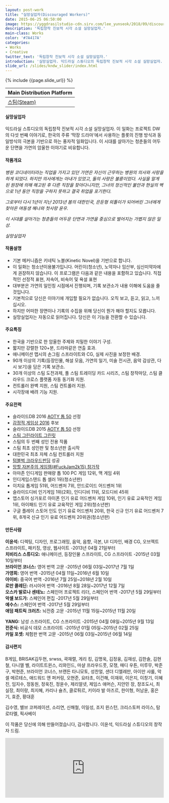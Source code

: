 ```yaml
---
layout: post-work
title: "실망실업자(Discouraged Workers)"
date: 2015-06-25 06:50:00
image: https://yggdrasilstudio-cdn.sirv.com/lee_yunseok/2018/09/discouraged_workers_logo.webp
description: '독립창작 진보적 시각 소설 실망실업자.'
main-class: Works
color: '#7A417A'
categories:
- Works
- Creative
twitter_text: '독립창작 진보적 시각 소설 실망실업자.'
introduction: '실망실업자. 익드라실 스튜디오의 독립창작 진보적 시각 소설 실망실업자. 이 일화는 프로젝트 DW의 다섯 번째 이야기로, 한국의 주류 ‘막장 드라마’에서 사용하는 플롯의 진행 방식과 동일방식의 극본을 기반으로 하는 풍자적 일화입니다. 이 시대를 살아가는 청춘들의 어두운 단면을...'
slide_url: /slides/kndw_slider/index.html
---
```


{% include {{page.slide_url}} %}

Main Distribution Platform |
------------ |
[<i class="fab fa-steam"></i> 스팀(Steam)](https://store.steampowered.com/app/371120/Discouraged_Workers/) |

#### 실망실업자
익드라실 스튜디오의 독립창작 진보적 시각 소설 실망실업자. 이 일화는 프로젝트 DW의 다섯 번째 이야기로, 한국의 주류 ‘막장 드라마’에서 사용하는 플롯의 진행 방식과 동일방식의 극본을 기반으로 하는 풍자적 일화입니다. 이 시대를 살아가는 청춘들의 어두운 단면을 가연의 암울한 이야기로 비유합니다.

#### 작품개요
_병원 코디네이터라는 직업을 가지고 있던 가연은 자신이 근무하는 병원의 의사와 사랑을 하게 되었다. 하지만 의사에게는 아내가 있었고, 둘의 사랑은 불륜이었다. 사실을 알게 된 원장에 의해 해고된 후 다른 직장을 찾아다니지만, 그녀의 정신적인 불안과 현실의 벽으로 1년 동안 직장을 구하지 못하고 결국 취업을 포기한다._

_그로부터 다시 1년이 지난 2013년 봄의 대한민국, 은둔형 외톨이가 되어버린 그녀에게 찾아온 여동생 혜나와 첫사랑 윤우._

_이 시대를 살아가는 청춘들의 어두운 단면과 가연을 중심으로 벌어지는 가볍지 않은 일상._

_실망실업자_

#### 작품설명
- 기본 메커니즘은 키네틱 노블(Kinetic Novel)을 기반으로 합니다.
- 이 일화는 청소년이용불가입니다. 어린이(청소년), 노약자나 임산부, 심신미약자에게 권장하지 않습니다. 이 프로그램은 다음과 같은 내용을 포함하고 있습니다. 직접적인 선정적 표현, 저속어, 비속어 및 욕설 표현
- 대부분은 가연의 일인칭 시점에서 진행되며, 기록 보관소가 내용 이해에 도움을 줄 것입니다.
- 기본적으로 당신은 이야기에 개입할 필요가 없습니다. 오직 보고, 듣고, 읽고, 느끼십시오.
- 하지만 어떠한 장면이나 기록의 수집을 위해 당신이 뭔가 해야 할지도 모릅니다.
- 실망실업자는 자동으로 읽어집니다. 당신은 이 기능을 전환할 수 있습니다.


#### 주요특징
- 한국을 기반으로 한 암울한 주제와 치밀한 이야기 구성.
- 짧지만 강렬한 120+분, 드라마같은 연출 효과.
- 애니메이션 맵시의 손그림 스프라이트와 CG, 실제 사진을 보정한 배경.
- 90개 이상의 기록(등장인물, 해설 모음, 가연의 일기, 미술 전시관, 음악 감상관, 다시 보기)을 담은 기록 보관소.
- 30개 이상의 스팀 도전과제, 풀 스팀 트레이딩 카드 시리즈, 스팀 창작마당, 스팀 클라우드 크로스 플랫폼 자동 동기화 지원.
- 컨트롤러 완벽 지원, 스팀 컨트롤러 지원.
- 시각장애 배려 기능 지원.

#### 주요전력
- 슬라이드DB 2016 [AOTY 톱 50](https://www.slidedb.com/groups/2016-app-of-the-year-awards/top50#vote37293) 선정
- [감정적 게임상 2016](http://www.emotionalgamesawards.com/nominees.html) 후보
- 슬라이드DB 2015 [AOTY 톱 50](https://www.slidedb.com/groups/2015-app-of-the-year-awards/news/top-50-apps-of-2015-announced) 선정
- [스팀 그린라이트 그린릿](https://steamcommunity.com/sharedfiles/filedetails/?id=399374348)
- 스팀의 두 번째 성인 전용 작품
- 스팀 최초 성인판 및 청소년판 출시작
- 대한민국 최초 자체 스팀 컨트롤러 지원
- [텀블벅 크라우드펀딩](https://www.tumblbug.com/kndwdp) 성공
- [망할 자본주의 게임잼(#FuckJam2k15) 참가작](https://itch.io/jam/fuck-capitalism-jam)
- 아마존 인디게임 판매량 톱 100 PC 게임 12위, 맥 게임 4위
- 인디게임스탠드 톱 셀러 1위(청소년판)
- 이치요 톱게임 51위, 어드벤처 7위, 안드로이드 어드벤처 1위
- 슬라이드디비 인기게임 1위(2회), 인디디비 11위, 모드디비 45위
- 앱스토어 싱가포르 아이폰 인기 유료 어드벤처 게임 10위, 인기 유료 교육적인 게임 1위, 아이패드 인기 유료 교육적인 게임 2위(청소년판)
- 구글 플레이 스토어 인도 인기 유료 어드벤처 20위, 한국 신규 인기 유료 어드벤처 7위, 8개국 신규 인기 유료 어드벤처 20위권(청소년판)

#### 만든사람
**이윤석:** 디렉팅, 디자인, 프로그래밍, 음악, 음향, 극본, UI 디자인, 배경 CG, 오브젝트 스프라이트, 패키징, 영상, 웹사이트 -2013년 04월 21일부터<br />
**치비리스 스튜디오:** 애니메이션, 등장인물 스프라이트, CG 스프라이트 -2015년 03월 10일부터<br />
**브라이언 코너스:** 영어 번역 고문 -2015년 06월 03일~2017년 7월 1일<br />
**가영희:** 영어 번역 -2015년 04월 11일~2016년 6월 10일<br />
**아이비:** 중국어 번역 -2016년 7월 25일~2018년 2월 10일<br />
**로만 콜레딘:** 러시아어 번역 -2016년 8월 28일~2017년 12월 7일<br />
**오스카 발로나 센테노:** 스페인어 프로젝트 리더, 스페인어 번역 -2017년 5월 29일부터<br />
**악셀 보드가:** 스페인어 편집 -2017년 5월 29일부터<br />
**예수스:** 스페인어 번역 -2017년 5월 29일부터<br />
**애덤 패트릭 크러츠:** 뇌전증 고문 -2015년 11월 15일~2015년 11월 20일

**YANG:** 남성 스프라이트, CG 스프라이트 -2015년 04월 08일~2015년 9월 13일<br />
**전준식:** 비공식 데모 스프라이트 -2015년 01월 05일~2015년 02월 25일<br />
**카일 포셋:** 체험판 번역 고문 -2015년 06월 03일~2015년 06월 14일

#### 감사편지
B게임, BRISAK김두현, srwss, 곽재렬, 게리 킹, 김명욱, 김정웅, 김재성, 김한솔, 김현철, 다니엘 벨,
라이트트윈스, 리와인드, 마샬 프라우드풋, 모쟁, 매디 우튼, 미루무, 박준구, 박현준,
브라이언 코너스, 브랜든 타니모토, 성찬얼, 샌더 디엘레만, 아이만 샤룰, 악셀 메르테스,
애드워드 앤 퍼커링, 오현준, 요타초, 이건해, 이재위, 이은지, 이창기, 이혜진, 임지수, 정동원,
정욱진, 정윤수, 제리얼넷, 제임스 애머슨, 지안민 장, 창조도시, 최실장, 최이랑, 최지혜,
카리나 슐츠, 클로튀르, 키이라 발 아즈르, 한이형, 허남윤, 홍은기, 효준, 황대훈

김수영, 밸브 코퍼레이션, 소리연, 신해철, 이일성,
조지 윈스턴, 크리스토퍼 라이스, 탐 로타멜, 픽사베이

이 작품은 당신에 의해 만들어졌습니다, 감사합니다.
이윤석, 익드라실 스튜디오의 창작자 드림.

<iframe src="https://store.steampowered.com/widget/371120/" frameborder="0" width="100%" height="190"></iframe>